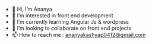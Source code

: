 - 👋 Hi, I’m Ananya
- 👀 I’m interested in front end development
- 🌱 I’m currently learning Angular Js & wordpress
- 💞️ I’m looking to collaborate on front end projects
- 📫 How to reach me : ananyakashyap0412@gmail.com

<!---
Ana0422/Ana0422 is a ✨ special ✨ repository because its `README.md` (this file) appears on your GitHub profile.
You can click the Preview link to take a look at your changes.
--->
